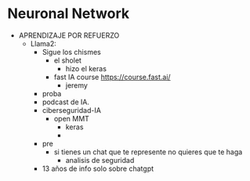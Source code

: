# Neuronal Network

* APRENDIZAJE POR REFUERZO
	- Llama2: 
		- Sigue los chismes
			- el sholet
				- hizo el keras
			- fast IA course https://course.fast.ai/
				- jeremy
		- proba
		- podcast de IA.
		- ciberseguridad-IA
			- open MMT
				- keras
				- 
		- pre
			- si tienes un chat que te represente no quieres que te haga
				- analisis de seguridad
		- 13 años de info solo sobre chatgpt 

